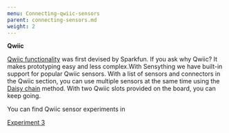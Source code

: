 ```yaml
---
menu: Connecting-qwiic-sensors
parent: connecting-sensors.md
weight: 2
---
```


**Qwiic**

[Qwiic functionality](https://www.sparkfun.com/qwiic) was first devised by Sparkfun. If you ask why Qwiic? It makes prototyping easy and less complex.With Sensything we have built-in support for popular Qwiic sensors. With a list of sensors and connectors in the Qwiic section, you can use multiple sensors at the same time using the [Daisy chain](https://en.wikipedia.org/wiki/Daisy_chain_(electrical_engineering)) method. With two Qwiic slots provided on the board, you can keep going.

You can find Qwiic sensor experiments in

[Experiment 3](https://sensything.protocentral.com/3-pressure-sensor.html)
